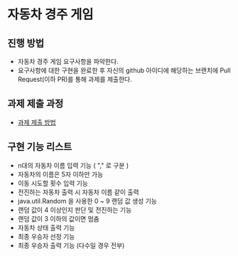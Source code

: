 # 자동차 경주 게임
## 진행 방법
* 자동차 경주 게임 요구사항을 파악한다.
* 요구사항에 대한 구현을 완료한 후 자신의 github 아이디에 해당하는 브랜치에 Pull Request(이하 PR)를 통해 과제를 제출한다.

## 과제 제출 과정
* [과제 제출 방법](https://github.com/next-step/nextstep-docs/tree/master/precourse)

## 구현 기능 리스트
* n대의 자동차 이름 입력 기능 ( "," 로 구분 )
* 자동차의 이름은 5자 이하만 가능
* 이동 시도할 횟수 입력 기능
* 전진하는 자동차 출력 시 자동차 이름 같이 출력
* java.util.Random 을 사용한 0 ~ 9 랜덤 값 생성 기능
* 랜덤 값이 4 이상인지 판단 및 전진하는 기능
* 랜덤 값이 3 이하의 값이면 멈춤
* 자동차 상태 출력 기능
* 최종 우승자 선정 기능
* 최종 우승자 출력 기능 (다수일 경우 전부)